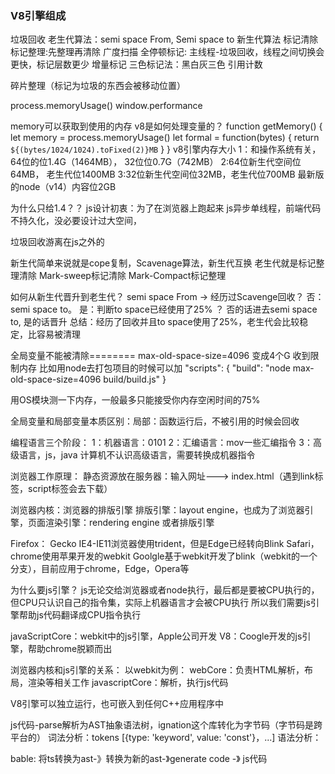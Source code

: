 ### V8引擎组成
垃圾回收
老生代算法：semi space From, Semi space to
新生代算法
标记清除
标记整理:先整理再清除
广度扫描
全停顿标记: 主线程-垃圾回收，线程之间切换会更快，标记层数更少
增量标记
三色标记法：黑白灰三色
引用计数

碎片整理（标记为垃圾的东西会被移动位置）

process.memoryUsage()
window.performance

memory可以获取到使用的内存
 v8是如何处理变量的？
function getMemory() {
  let memory = process.memoryUsage()
  let formal = function(bytes) {
    return `${(bytes/1024/1024).toFixed(2)}MB`
  }
}
v8引擎内存大小
1：和操作系统有关，64位的位1.4G（1464MB）， 32位位0.7G（742MB）
2:64位新生代空间位64MB， 老生代位1400MB
3:32位新生代空间位32MB，老生代位700MB
最新版的node（v14）内容位2GB

为什么只给1.4？？
js设计初衷：为了在浏览器上跑起来
js异步单线程，前端代码不持久化，没必要设计过大空间，

垃圾回收游离在js之外的

新生代简单来说就是cope复制，Scavenage算法，新生代互换
老生代就是标记整理清除 
  Mark-sweep标记清除
  Mark-Compact标记整理

  如何从新生代晋升到老生代？
  semi space From -> 经历过Scavenge回收？ 否：semi space to。 是：判断to space已经使用了25% ？ 否的话进去semi space to, 是的话晋升
   总结：经历了回收并且to space使用了25%，老生代会比较稳定，比容易被清理

全局变量不能被清除========
max-old-space-size=4096 变成4个G 收到限制内存
比如用node去打包项目的时候可以加
"scripts": {
  "build": "node max-old-space-size=4096 build/build.js"
}

用OS模块测一下内存，一般最多只能接受你内存空闲时间的75%

全局变量和局部变量本质区别：局部：函数运行后，不被引用的时候会回收

编程语言三个阶段：
1：机器语言：0101
2：汇编语言：mov一些汇编指令
3：高级语言，js，java
计算机不认识高级语言，需要转换成机器指令

浏览器工作原理：
静态资源放在服务器：输入网址---> index.html（遇到link标签，script标签会去下载）

浏览器内核：浏览器的排版引擎
排版引擎：layout engine，也成为了浏览器引擎，页面渲染引擎：rendering engine 或者排版引擎


Firefox： Gecko
IE4-IE11浏览器使用trident，但是Edge已经转向Blink
Safari， chrome使用苹果开发的webkit
Goolgle基于webkit开发了blink（webkit的一个分支），目前应用于chrome，Edge，Opera等

为什么要js引擎？
js无论交给浏览器或者node执行，最后都是要被CPU执行的，但CPU只认识自己的指令集，实际上机器语言才会被CPU执行
所以我们需要js引擎帮助js代码翻译成CPU指令执行

javaScriptCore：webkit中的js引擎，Apple公司开发
V8：Coogle开发的js引擎，帮助chrome脱颖而出

浏览器内核和js引擎的关系：
以webkit为例：
webCore：负责HTML解析，布局，渲染等相关工作
javascriptCore：解析，执行js代码

V8引擎可以独立运行，也可嵌入到任何C++应用程序中

js代码-parse解析为AST抽象语法树，ignation这个库转化为字节码（字节码是跨平台的）
词法分析：tokens [{type: 'keyword', value: 'const'}，...]
语法分析：

bable: 将ts转换为ast-》转换为新的ast-》generate code -》 js代码
